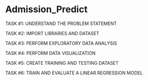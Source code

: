 # Admission_Predict

TASK #1: UNDERSTAND THE PROBLEM STATEMENT

TASK #2: IMPORT LIBRARIES AND DATASET

TASK #3: PERFORM EXPLORATORY DATA ANALYSIS

TASK #4: PERFORM DATA VISUALIZATION

TASK #5: CREATE TRAINING AND TESTING DATASET

TASK #6: TRAIN AND EVALUATE A LINEAR REGRESSION MODEL
